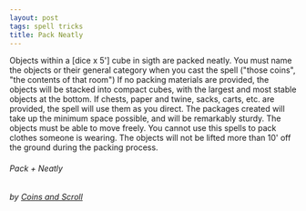 ```yaml
---
layout: post
tags: spell tricks
title: Pack Neatly
---
```


Objects within a [dice x 5'] cube in sigth are packed neatly. You must name the objects or their general category when you cast the spell ("those coins", "the contents of that room") If no packing materials are provided, the objects will be stacked into compact cubes, with the largest and most stable objects at the bottom. If chests, paper and twine, sacks, carts, etc. are provided, the spell will use them as you direct. The packages created will take up the minimum space possible, and will be remarkably sturdy. The objects must be able to move freely. You cannot use this spells to pack clothes someone is wearing. The objects will not be lifted more than 10' off the ground during the packing process.
 
###### Pack + Neatly
###### by [Coins and Scroll](https://coinsandscrolls.blogspot.com/2019/10/osr-class-geometer-wizard.html)
